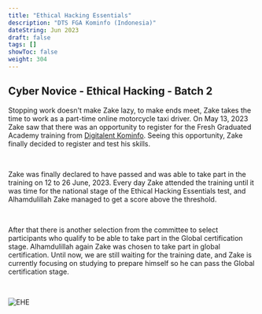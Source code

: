 ```yaml
---
title: "Ethical Hacking Essentials"
description: "DTS FGA Kominfo (Indonesia)"
dateString: Jun 2023
draft: false
tags: []
showToc: false
weight: 304
--- 
```


## Cyber Novice - Ethical Hacking - Batch 2

Stopping work doesn't make Zake lazy, to make ends meet, Zake takes the time to work as a part-time online motorcycle taxi driver. On May 13, 2023 Zake saw that there was an opportunity to register for the Fresh Graduated Academy training from [Digitalent Kominfo](https://digitalent.kominfo.go.id/). Seeing this opportunity, Zake finally decided to register and test his skills.

<br>

Zake was finally declared to have passed and was able to take part in the training on 12 to 26 June, 2023. Every day Zake attended the training until it was time for the national stage of the Ethical Hacking Essentials test, and Alhamdulillah Zake managed to get a score above the threshold.

<br>

After that there is another selection from the committee to select participants who qualify to be able to take part in the Global certification stage. Alhamdulillah again Zake was chosen to take part in global certification. Until now, we are still waiting for the training date, and Zake is currently focusing on studying to prepare himself so he can pass the Global certification stage.

<br>

![EHE](/experience/digitalent/EHE-_logo.jpg#center)

